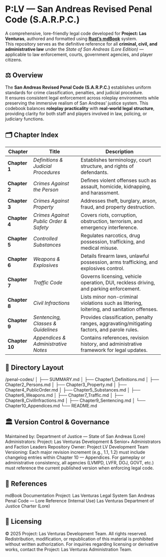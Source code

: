 # P:LV — San Andreas Revised Penal Code (S.A.R.P.C.)
A comprehensive, lore-friendly legal code developed for **Project: Las Venturas**, authored and formatted using **[Rust’s mdBook](https://rust-lang.github.io/mdBook/index.html)** system.  
This repository serves as the definitive reference for all **criminal, civil, and administrative law** under the *State of San Andreas (Lore Edition)* — applicable to law enforcement, courts, government agencies, and player citizens.


## ⚖️ Overview
The **San Andreas Revised Penal Code (S.A.R.P.C.)** establishes uniform standards for crime classification, penalties, and judicial procedure.  
It ensures consistent legal enforcement across roleplay environments while preserving the immersive realism of San Andreas’ justice system.
This codebook balances **roleplay practicality** with **real-world legal structure**, providing clarity for both staff and players involved in law, policing, or judiciary functions.


## 🗂 Chapter Index
| Chapter | Title | Description |
|----------|--------|--------------|
| **Chapter 1** | *Definitions & Judicial Procedures* | Establishes terminology, court structure, and rights of defendants. |
| **Chapter 2** | *Crimes Against the Person* | Defines violent offenses such as assault, homicide, kidnapping, and harassment. |
| **Chapter 3** | *Crimes Against Property* | Addresses theft, burglary, arson, fraud, and property destruction. |
| **Chapter 4** | *Crimes Against Public Order & Safety* | Covers riots, corruption, obstruction, terrorism, and emergency interference. |
| **Chapter 5** | *Controlled Substances* | Regulates narcotics, drug possession, trafficking, and medical misuse. |
| **Chapter 6** | *Weapons & Explosives* | Details firearm laws, unlawful possession, arms trafficking, and explosives control. |
| **Chapter 7** | *Traffic Code* | Governs licensing, vehicle operation, DUI, reckless driving, and parking enforcement. |
| **Chapter 8** | *Civil Infractions* | Lists minor non-criminal violations such as littering, loitering, and sanitation offenses. |
| **Chapter 9** | *Sentencing, Classes & Guidelines* | Provides classification, penalty ranges, aggravating/mitigating factors, and parole rules. |
| **Chapter 10** | *Appendices & Administrative Notes* | Contains references, revision history, and administrative framework for legal updates. |

## 🧱 Directory Layout
/penal-codes/
│ ├── SUMMARY.md
│ ├── Chapter1_Definitions.md
│ ├── Chapter2_Persons.md
│ ├── Chapter3_Property.md
│ ├── Chapter4_PublicOrder.md
│ ├── Chapter5_Substances.md
│ ├── Chapter6_Weapons.md
│ ├── Chapter7_Traffic.md
│ ├── Chapter8_CivilInfractions.md
│ ├── Chapter9_Sentencing.md
│ └── Chapter10_Appendices.md
└── README.md

## 🏛 Version Control & Governance
Maintained by: Department of Justice — State of San Andreas (Lore)
Administrators: Project: Las Venturas Development & Senior+ Administrators and Faction Leaders
Repository Owner: Project LV Development Team
Versioning: Each major revision increment (e.g., 1.1, 1.2) must include changelog entries within Chapter 10 — Appendices.
For gameplay or administrative consistency, all agencies (LVMPD, LVFR, DOJ, GOVT, etc.) must reference the current published version when enforcing legal code.

## 🔗 References
mdBook Documentation
Project: Las Venturas Legal System
San Andreas Penal Code — Lore Reference (Internal Use)
Las Venturas Department of Justice Charter (Lore)

## 🪪 Licensing
© 2025 Project: Las Venturas Development Team.
All rights reserved. Redistribution, modification, or republication of this material is prohibited without written authorization.
For inquiries regarding licensing or derivative works, contact the Project: Las Venturas Administration Team.